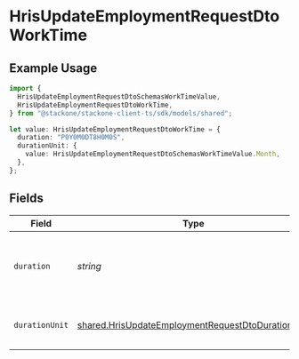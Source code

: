 # HrisUpdateEmploymentRequestDtoWorkTime

## Example Usage

```typescript
import {
  HrisUpdateEmploymentRequestDtoSchemasWorkTimeValue,
  HrisUpdateEmploymentRequestDtoWorkTime,
} from "@stackone/stackone-client-ts/sdk/models/shared";

let value: HrisUpdateEmploymentRequestDtoWorkTime = {
  duration: "P0Y0M0DT8H0M0S",
  durationUnit: {
    value: HrisUpdateEmploymentRequestDtoSchemasWorkTimeValue.Month,
  },
};
```

## Fields

| Field                                                                                                                         | Type                                                                                                                          | Required                                                                                                                      | Description                                                                                                                   | Example                                                                                                                       |
| ----------------------------------------------------------------------------------------------------------------------------- | ----------------------------------------------------------------------------------------------------------------------------- | ----------------------------------------------------------------------------------------------------------------------------- | ----------------------------------------------------------------------------------------------------------------------------- | ----------------------------------------------------------------------------------------------------------------------------- |
| `duration`                                                                                                                    | *string*                                                                                                                      | :heavy_minus_sign:                                                                                                            | The work time duration in ISO 8601 duration format                                                                            | P0Y0M0DT8H0M0S                                                                                                                |
| `durationUnit`                                                                                                                | [shared.HrisUpdateEmploymentRequestDtoDurationUnit](../../../sdk/models/shared/hrisupdateemploymentrequestdtodurationunit.md) | :heavy_minus_sign:                                                                                                            | The duration unit of the work time                                                                                            | month                                                                                                                         |